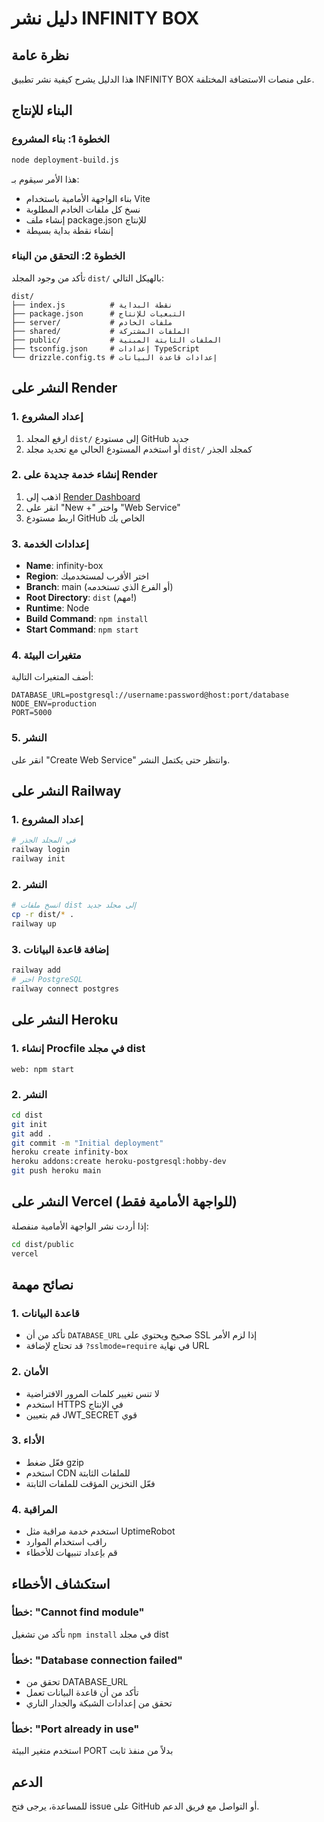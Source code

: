 # دليل نشر INFINITY BOX

## نظرة عامة
هذا الدليل يشرح كيفية نشر تطبيق INFINITY BOX على منصات الاستضافة المختلفة.

## البناء للإنتاج

### الخطوة 1: بناء المشروع
```bash
node deployment-build.js
```

هذا الأمر سيقوم بـ:
- بناء الواجهة الأمامية باستخدام Vite
- نسخ كل ملفات الخادم المطلوبة
- إنشاء ملف package.json للإنتاج
- إنشاء نقطة بداية بسيطة

### الخطوة 2: التحقق من البناء
تأكد من وجود المجلد `dist/` بالهيكل التالي:
```
dist/
├── index.js          # نقطة البداية
├── package.json      # التبعيات للإنتاج
├── server/           # ملفات الخادم
├── shared/           # الملفات المشتركة  
├── public/           # الملفات الثابتة المبنية
├── tsconfig.json     # إعدادات TypeScript
└── drizzle.config.ts # إعدادات قاعدة البيانات
```

## النشر على Render

### 1. إعداد المشروع
1. ارفع المجلد `dist/` إلى مستودع GitHub جديد
2. أو استخدم المستودع الحالي مع تحديد مجلد `dist/` كمجلد الجذر

### 2. إنشاء خدمة جديدة على Render
1. اذهب إلى [Render Dashboard](https://dashboard.render.com)
2. انقر على "New +" واختر "Web Service"
3. اربط مستودع GitHub الخاص بك

### 3. إعدادات الخدمة
- **Name**: infinity-box
- **Region**: اختر الأقرب لمستخدميك
- **Branch**: main (أو الفرع الذي تستخدمه)
- **Root Directory**: `dist` (مهم!)
- **Runtime**: Node
- **Build Command**: `npm install`
- **Start Command**: `npm start`

### 4. متغيرات البيئة
أضف المتغيرات التالية:
```
DATABASE_URL=postgresql://username:password@host:port/database
NODE_ENV=production
PORT=5000
```

### 5. النشر
انقر على "Create Web Service" وانتظر حتى يكتمل النشر.

## النشر على Railway

### 1. إعداد المشروع
```bash
# في المجلد الجذر
railway login
railway init
```

### 2. النشر
```bash
# انسخ ملفات dist إلى مجلد جديد
cp -r dist/* .
railway up
```

### 3. إضافة قاعدة البيانات
```bash
railway add
# اختر PostgreSQL
railway connect postgres
```

## النشر على Heroku

### 1. إنشاء Procfile في مجلد dist
```
web: npm start
```

### 2. النشر
```bash
cd dist
git init
git add .
git commit -m "Initial deployment"
heroku create infinity-box
heroku addons:create heroku-postgresql:hobby-dev
git push heroku main
```

## النشر على Vercel (للواجهة الأمامية فقط)

إذا أردت نشر الواجهة الأمامية منفصلة:
```bash
cd dist/public
vercel
```

## نصائح مهمة

### 1. قاعدة البيانات
- تأكد من أن `DATABASE_URL` صحيح ويحتوي على SSL إذا لزم الأمر
- قد تحتاج لإضافة `?sslmode=require` في نهاية URL

### 2. الأمان
- لا تنس تغيير كلمات المرور الافتراضية
- استخدم HTTPS في الإنتاج
- قم بتعيين JWT_SECRET قوي

### 3. الأداء
- فعّل ضغط gzip
- استخدم CDN للملفات الثابتة
- فعّل التخزين المؤقت للملفات الثابتة

### 4. المراقبة
- استخدم خدمة مراقبة مثل UptimeRobot
- راقب استخدام الموارد
- قم بإعداد تنبيهات للأخطاء

## استكشاف الأخطاء

### خطأ: "Cannot find module"
تأكد من تشغيل `npm install` في مجلد dist

### خطأ: "Database connection failed"
- تحقق من DATABASE_URL
- تأكد من أن قاعدة البيانات تعمل
- تحقق من إعدادات الشبكة والجدار الناري

### خطأ: "Port already in use"
استخدم متغير البيئة PORT بدلاً من منفذ ثابت

## الدعم
للمساعدة، يرجى فتح issue على GitHub أو التواصل مع فريق الدعم.